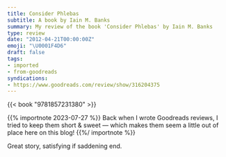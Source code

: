 ```yaml
---
title: Consider Phlebas
subtitle: A book by Iain M. Banks
summary: My review of the book 'Consider Phlebas' by Iain M. Banks
type: review
date: "2012-04-21T00:00:00Z"
emoji: "\U0001F4D6"
draft: false
tags:
- imported
- from-goodreads
syndications:
- https://www.goodreads.com/review/show/316204375
---
```


{{< book "9781857231380" >}}

{{% importnote 2023-07-27 %}}
Back when I wrote Goodreads reviews, I tried to keep them short & sweet — which makes them seem a little out of place here on this blog!
{{%/ importnote %}}

Great story, satisfying if saddening end.
